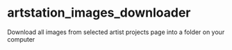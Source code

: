 # artstation_images_downloader
Download all images from selected artist projects page into a folder on your computer
